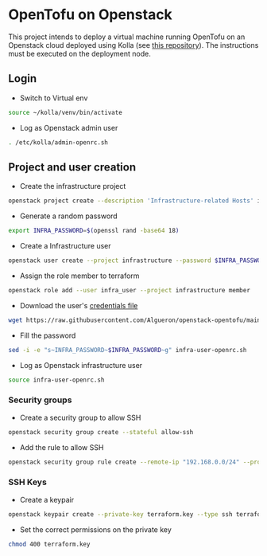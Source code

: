 # OpenTofu on Openstack
This project intends to deploy a virtual machine running OpenTofu on an Openstack cloud deployed using Kolla (see [this repository](https://github.com/Algueron/openstack-home)).
The instructions must be executed on the deployment node.

## Login

- Switch to Virtual env
````bash
source ~/kolla/venv/bin/activate
````

- Log as Openstack admin user
````bash
. /etc/kolla/admin-openrc.sh
````

## Project and user creation

- Create the infrastructure project
````bash
openstack project create --description 'Infrastructure-related Hosts' infrastructure --domain default
````

- Generate a random password
````bash
export INFRA_PASSWORD=$(openssl rand -base64 18)
````

- Create a Infrastructure user
````bash
openstack user create --project infrastructure --password $INFRA_PASSWORD infra_user
````

- Assign the role member to terraform
````bash
openstack role add --user infra_user --project infrastructure member
````

- Download the user's [credentials file](infra-user-openrc.sh)
````bash
wget https://raw.githubusercontent.com/Algueron/openstack-opentofu/main/infra-user-openrc.sh
````

- Fill the password
````bash
sed -i -e "s~INFRA_PASSWORD~$INFRA_PASSWORD~g" infra-user-openrc.sh
````

- Log as Openstack infrastructure user
````bash
source infra-user-openrc.sh
````

### Security groups

- Create a security group to allow SSH
````bash
openstack security group create --stateful allow-ssh
````

- Add the rule to allow SSH
````bash
openstack security group rule create --remote-ip "192.168.0.0/24" --protocol tcp --dst-port 22 --ingress allow-ssh
````

### SSH Keys

- Create a keypair
````bash
openstack keypair create --private-key terraform.key --type ssh terraform-key
````
- Set the correct permissions on the private key
````bash
chmod 400 terraform.key
````
